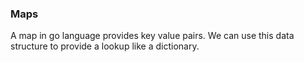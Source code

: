 ### Maps ###

A map in go language provides key value pairs. We can use this data structure to provide a lookup like a dictionary.